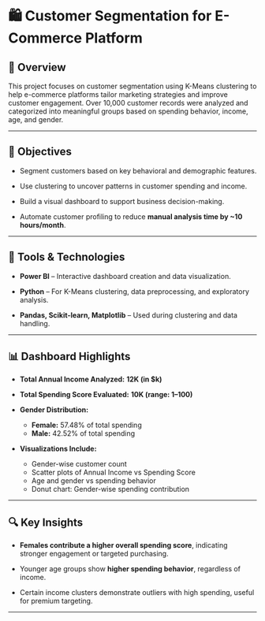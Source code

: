 # 🛍️ Customer Segmentation for E-Commerce Platform



## 📌 Overview

This project focuses on customer segmentation using K-Means clustering to help e-commerce platforms tailor marketing strategies 
and improve customer engagement. Over 10,000 customer records were analyzed and categorized into meaningful groups based on spending
behavior, income, age, and gender.

---

## 🎯 Objectives

- Segment customers based on key behavioral and demographic features. 

- Use clustering to uncover patterns in customer spending and income.

- Build a visual dashboard to support business decision-making.

- Automate customer profiling to reduce **manual analysis time by ~10 hours/month**.

---

## 🧰 Tools & Technologies

- **Power BI** – Interactive dashboard creation and data visualization.

- **Python** – For K-Means clustering, data preprocessing, and exploratory analysis.

- **Pandas, Scikit-learn, Matplotlib** – Used during clustering and data handling.

---

## 📊 Dashboard Highlights

- **Total Annual Income Analyzed:** **12K (in $k)**

- **Total Spending Score Evaluated:** **10K (range: 1–100)**

- **Gender Distribution:**  
  - **Female:** 57.48% of total spending  
  - **Male:** 42.52% of total spending

- **Visualizations Include:**
  - Gender-wise customer count
  - Scatter plots of Annual Income vs Spending Score
  - Age and gender vs spending behavior
  - Donut chart: Gender-wise spending contribution

---

## 🔍 Key Insights

- **Females contribute a higher overall spending score**, indicating stronger engagement or targeted purchasing.

- Younger age groups show **higher spending behavior**, regardless of income.

- Certain income clusters demonstrate outliers with high spending, useful for premium targeting.

---
